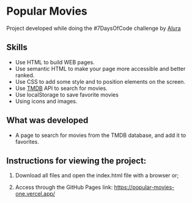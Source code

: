 # Popular Movies
 
Project developed while doing the #7DaysOfCode challenge by [Alura](https://www.alura.com.br)

## Skills

- Use HTML to build WEB pages.
- Use semantic HTML to make your page more accessible and better ranked.
- Use CSS to add some style and to position elements on the screen. 
- Use [TMDB](https://www.themoviedb.org/?language=pt-BR) API to search for movies.
- Use localStorage to save favorite movies
- Using icons and images.


## What was developed

- A page to search for movies from the TMDB database, and add it to favorites.

## Instructions for viewing the project:

1. Download all files and open the index.html file with a browser or;

2. Access through the GitHub Pages link: https://popular-movies-one.vercel.app/

<!-- ## GIF from the project:
<p align="center">
  <img  src="" alt=""/>
</p> -->
